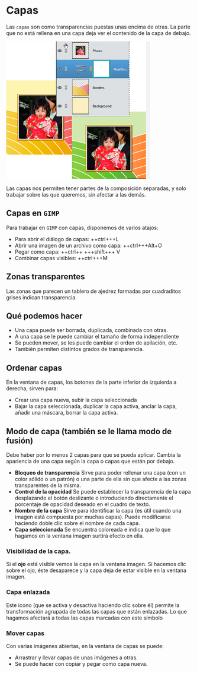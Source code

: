 # Capas

Las ``capas`` son como transparencias puestas unas encima de otras. La parte que no está rellena
en una capa deja ver el contenido de la capa de debajo.

![](img/2023-02-16-17-09-36.png)

Las capas nos permiten tener partes de la composición separadas, y solo trabajar sobre las que queremos, sin afectar a las demás.

## Capas en ``GIMP``

Para trabajar en ``GIMP`` con capas, disponemos de varios atajos:

- Para abrir el diálogo de capas: ++ctrl+++L
- Abrir una imagen de un archivo como capa: ++ctrl+++Alt+O
- Pegar como capa: ++ctrl++ +++shift+++ V
- Combinar capas visibles: ++ctrl+++M

## Zonas transparentes

Las zonas que parecen un tablero de ajedrez formadas por cuadraditos grises indican transparencia.

## Qué podemos hacer

- Una capa puede ser borrada, duplicada, combinada con otras.
- A una capa se le puede cambiar el tamaño de forma independiente
- Se pueden mover, se les puede cambiar el orden de apilación, etc.
- También permiten distintos grados de transparencia.

## Ordenar capas

En la ventana de capas, los botones de la parte inferior de izquierda a
derecha, sirven para:

- Crear una capa nueva, subir la capa seleccionada
- Bajar la capa seleccionada, duplicar la capa activa, anclar la capa, añadir
una máscara, borrar la capa activa.

## Modo de capa (también se le llama modo de fusión)

Debe haber por lo menos 2 capas para que se pueda aplicar. Cambia la apariencia de una capa según la capa o capas que están por debajo.

- **Bloqueo de transparencia** Sirve para poder rellenar una capa (con un
color sólido o un patrón) o una parte de ella sin que afecte a las zonas
transparentes de la misma.
- **Control de la opacidad** Se puede establecer la transparencia de la capa
desplazando el botón deslizante o introduciendo directamente el porcentaje
de opacidad deseado en el cuadro de texto.
- **Nombre de la capa** Sirve para identificar la capa (es útil cuando una imagen está compuesta por muchas capas). Puede modificarse haciendo doble clic sobre el nombre de cada capa.
- **Capa seleccionada** Se encuentra coloreada e indica que lo que hagamos en la ventana imagen surtirá efecto en ella.

### Visibilidad de la capa.

Si el **ojo** está visible vemos la capa en la ventana imagen. Si hacemos clic
sobre el ojo, éste desaparece y la capa deja de estar visible en la ventana imagen.

### Capa enlazada

Este icono (que se activa y desactiva haciendo clic sobre él) permite la transformación agrupada de todas las capas que están enlazadas. Lo que hagamos afectará a todas las capas marcadas con este símbolo

### Mover capas

Con varias imágenes abiertas, en la ventana de capas se puede:

- Arrastrar y llevar capas de unas imágenes a otras.
- Se puede hacer con copiar y pegar como capa nueva.
